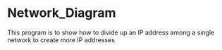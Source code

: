 # Network_Diagram
This program is to show how to divide up an IP address among a single network to create more IP addresses
